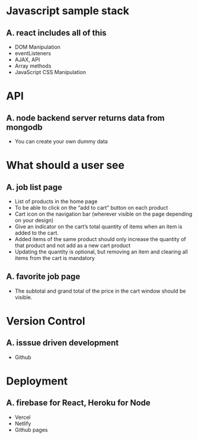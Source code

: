 # Javascript sample stack

## A. react includes all of this

- DOM Manipulation
- eventListeners
- AJAX, API
- Array methods
- JavaScript CSS Manipulation

# API

## A. node backend server returns data from mongodb

- You can create your own dummy data

# What should a user see

## A. job list page

- List of products in the home page
- To be able to click on the “add to cart” button on each product
- Cart icon on the navigation bar (wherever visible on the page depending on your design)
- Give an indicator on the cart’s total quantity of items when an item is added to the cart.
- Added items of the same product should only increase the quantity of that product and not add as a new cart product
- Updating the quantity is optional, but removing an item and clearing all items from the cart is mandatory

## A. favorite job page

- The subtotal and grand total of the price in the cart window should be visible.

# Version Control

## A. isssue driven development

- Github

# Deployment

## A. firebase for React, Heroku for Node

- Vercel
- Netlify
- Github pages
